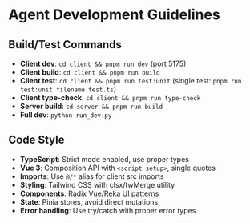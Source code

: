 # Agent Development Guidelines

## Build/Test Commands
- **Client dev**: `cd client && pnpm run dev` (port 5175)
- **Client build**: `cd client && pnpm run build`
- **Client test**: `cd client && pnpm run test:unit` (single test: `pnpm run test:unit filename.test.ts`)
- **Client type-check**: `cd client && pnpm run type-check`
- **Server build**: `cd server && pnpm run build`
- **Full dev**: `python run_dev.py`

## Code Style
- **TypeScript**: Strict mode enabled, use proper types
- **Vue 3**: Composition API with `<script setup>`, single quotes
- **Imports**: Use `@/*` alias for client src imports
- **Styling**: Tailwind CSS with clsx/twMerge utility
- **Components**: Radix Vue/Reka UI patterns
- **State**: Pinia stores, avoid direct mutations
- **Error handling**: Use try/catch with proper error types